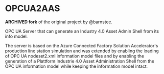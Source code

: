 # OPCUA2AAS

**ARCHIVED fork** of the original project by @barnstee.


OPC UA Server that can generate an Industry 4.0 Asset Admin Shell from its info model. 

The server is based on the Azure Connected Factory Solution Accelerator's production line station simulation and was extended by enabling the loading of OPC UA nodeset2.xml information model files and by enabling the generation of a Plattform Industrie 4.0 Asset Administration Shell from the OPC UA information model while keeping the information model intact.
